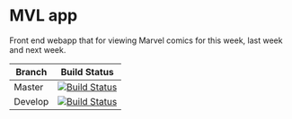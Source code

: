 # MVL app

Front end webapp that for viewing Marvel comics for this week, last week and next week.

|Branch|Build Status|
|---|---|
|Master|[![Build Status](https://travis-ci.com/jamesmcewan/mvl-app.svg?branch=master)](https://travis-ci.com/jamesmcewan/mvl-app)|
|Develop|[![Build Status](https://travis-ci.com/jamesmcewan/mvl-app.svg?branch=develop)](https://travis-ci.com/jamesmcewan/mvl-app)|
